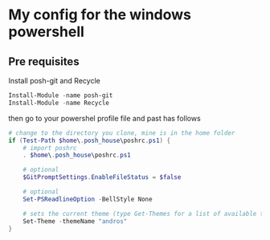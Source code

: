# My config for the windows powershell

## Pre requisites

Install posh-git and Recycle

```powershell
Install-Module -name posh-git
Install-Module -name Recycle
```

then go to your powershel profile file and past has follows

```powershell
# change to the directory you clone, mine is in the home folder
if (Test-Path $home\.posh_house\poshrc.ps1) {
    # import poshrc
    . $home\.posh_house\poshrc.ps1

    # optional
    $GitPromptSettings.EnableFileStatus = $false

    # optional
    Set-PSReadlineOption -BellStyle None

    # sets the current theme (type Get-Themes for a list of available themes)
    Set-Theme -themeName "andros"
}
```
